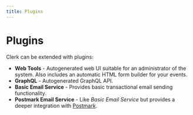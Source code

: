 ```yaml
---
title: Plugins
---
```


# Plugins

Clerk can be extended with plugins:

* __Web Tools__ - Autogenerated web UI suitable for an administrator of the system. Also includes
an automatic HTML form builder for your events.
* __GraphQL__ - Autogenerated GraphQL API.
* __Basic Email Service__ - Provides basic transactional email sending functionality. 
* __Postmark Email Service__ - Like _Basic Email Service_ but provides a deeper integration with [Postmark](https://postmarkapp.com/).
